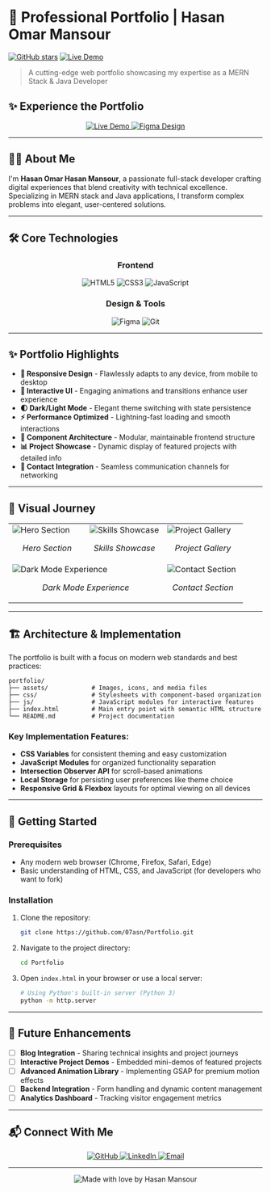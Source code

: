 # 🚀 Professional Portfolio | Hasan Omar Mansour

[![GitHub stars](https://img.shields.io/github/stars/07asn/Portfolio?style=social)](https://github.com/07asn/Portfolio)
[![Live Demo](https://img.shields.io/badge/demo-live-brightgreen)](https://07asn.github.io/Portfolio/)

> A cutting-edge web portfolio showcasing my expertise as a MERN Stack & Java Developer

## ✨ Experience the Portfolio

<div align="center">
  <a href="https://07asn.github.io/Portfolio/" target="_blank">
    <img src="https://img.shields.io/badge/LIVE_DEMO-View_Portfolio-4285F4?style=for-the-badge&logo=google-chrome&logoColor=white" alt="Live Demo" />
  </a>
  <a href="https://www.figma.com/design/0Vte1WD6VevE7GiRNKWbHO/Portfolio?m=auto&t=XQOvA1jo5vaK7hSK-1" target="_blank">
    <img src="https://img.shields.io/badge/FIGMA-View_Design-F24E1E?style=for-the-badge&logo=figma&logoColor=white" alt="Figma Design" />
  </a>
</div>

---

## 👨‍💻 About Me

I'm **Hasan Omar Hasan Mansour**, a passionate full-stack developer crafting digital experiences that blend creativity with technical excellence. Specializing in MERN stack and Java applications, I transform complex problems into elegant, user-centered solutions.

---

## 🛠️ Core Technologies

<div align="center">

### Frontend
![HTML5](https://img.shields.io/badge/HTML5-E34F26?style=for-the-badge&logo=html5&logoColor=white)
![CSS3](https://img.shields.io/badge/CSS3-1572B6?style=for-the-badge&logo=css3&logoColor=white)
![JavaScript](https://img.shields.io/badge/JavaScript-F7DF1E?style=for-the-badge&logo=javascript&logoColor=black)

### Design & Tools
![Figma](https://img.shields.io/badge/Figma-F24E1E?style=for-the-badge&logo=figma&logoColor=white)
![Git](https://img.shields.io/badge/Git-F05032?style=for-the-badge&logo=git&logoColor=white)

</div>

---

## ✨ Portfolio Highlights

- **🎯 Responsive Design** - Flawlessly adapts to any device, from mobile to desktop
- **🔮 Interactive UI** - Engaging animations and transitions enhance user experience
- **🌓 Dark/Light Mode** - Elegant theme switching with state persistence
- **⚡ Performance Optimized** - Lightning-fast loading and smooth interactions
- **🧩 Component Architecture** - Modular, maintainable frontend structure
- **📊 Project Showcase** - Dynamic display of featured projects with detailed info
- **📱 Contact Integration** - Seamless communication channels for networking

---

## 📸 Visual Journey

<div align="center">
  <table>
    <tr>
      <td width="33%">
        <img src="https://drive.google.com/uc?export=view&id=1bYhhEnVr3oeIVqjZT8u1ycZAkpCO8L91" alt="Hero Section" />
        <p align="center"><em>Hero Section</em></p>
      </td>
      <td width="33%">
        <img src="https://drive.google.com/uc?export=view&id=1B3DW5daddmnBt5yGAtAKTJioi64W4oyB" alt="Skills Showcase" />
        <p align="center"><em>Skills Showcase</em></p>
      </td>
      <td width="33%">
        <img src="https://drive.google.com/uc?export=view&id=1Clb59b0GdOlOvQSQR0isLwr9DqDE8Jva" alt="Project Gallery" />
        <p align="center"><em>Project Gallery</em></p>
      </td>
    </tr>
    <tr>
      <td width="50%" colspan="2">
        <img src="https://drive.google.com/uc?export=view&id=1qpOCK-telsH2c9ZNaCjW-I-mPyS2V28Z" alt="Dark Mode Experience" />
        <p align="center"><em>Dark Mode Experience</em></p>
      </td>
      <td width="50%">
        <img src="https://drive.google.com/uc?export=view&id=1cHNoMvP8xL4drHAFxbPoqMT9DofIx9PD" alt="Contact Section" />
        <p align="center"><em>Contact Section</em></p>
      </td>
    </tr>
  </table>
</div>

---

## 🏗️ Architecture & Implementation

The portfolio is built with a focus on modern web standards and best practices:

```
portfolio/
├── assets/            # Images, icons, and media files
├── css/               # Stylesheets with component-based organization
├── js/                # JavaScript modules for interactive features
├── index.html         # Main entry point with semantic HTML structure
└── README.md          # Project documentation
```

### Key Implementation Features:

- **CSS Variables** for consistent theming and easy customization
- **JavaScript Modules** for organized functionality separation
- **Intersection Observer API** for scroll-based animations
- **Local Storage** for persisting user preferences like theme choice
- **Responsive Grid & Flexbox** layouts for optimal viewing on all devices

---

## 🚀 Getting Started

### Prerequisites

- Any modern web browser (Chrome, Firefox, Safari, Edge)
- Basic understanding of HTML, CSS, and JavaScript (for developers who want to fork)

### Installation

1. Clone the repository:
   ```bash
   git clone https://github.com/07asn/Portfolio.git
   ```

2. Navigate to the project directory:
   ```bash
   cd Portfolio
   ```

3. Open `index.html` in your browser or use a local server:
   ```bash
   # Using Python's built-in server (Python 3)
   python -m http.server
   ```

---

## 🔮 Future Enhancements

- [ ] **Blog Integration** - Sharing technical insights and project journeys
- [ ] **Interactive Project Demos** - Embedded mini-demos of featured projects
- [ ] **Advanced Animation Library** - Implementing GSAP for premium motion effects
- [ ] **Backend Integration** - Form handling and dynamic content management
- [ ] **Analytics Dashboard** - Tracking visitor engagement metrics

---

## 📬 Connect With Me

<div align="center">
  <a href="https://github.com/07asn" target="_blank">
    <img src="https://img.shields.io/badge/GitHub-181717?style=for-the-badge&logo=github&logoColor=white" alt="GitHub" />
  </a>
  <a href="https://www.linkedin.com/in/07asn/" target="_blank">
    <img src="https://img.shields.io/badge/LinkedIn-0A66C2?style=for-the-badge&logo=linkedin&logoColor=white" alt="LinkedIn" />
  </a>
  <a href="mailto:07asn.m@gmail.com" target="_blank">
    <img src="https://img.shields.io/badge/Email-D14836?style=for-the-badge&logo=gmail&logoColor=white" alt="Email" />
  </a>
</div>

---

<div align="center">
  <img src="https://img.shields.io/badge/Made%20with%20%E2%9D%A4%EF%B8%8F%20by-Hasan%20Mansour-red" alt="Made with love by Hasan Mansour" />
</div>